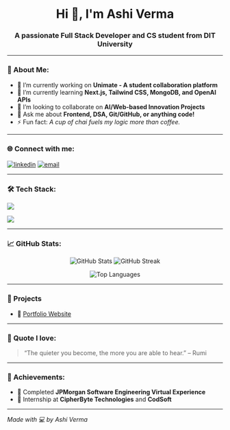 <h1 align="center">Hi 👋, I'm Ashi Verma</h1>
<h3 align="center">A passionate Full Stack Developer and CS student from DIT University</h3>

---

### 🧠 About Me:
- 🔭 I’m currently working on **Unimate - A student collaboration platform**
- 🌱 I’m currently learning **Next.js, Tailwind CSS, MongoDB, and OpenAI APIs**
- 👯 I’m looking to collaborate on **AI/Web-based Innovation Projects**
- 💬 Ask me about **Frontend, DSA, Git/GitHub, or anything code!**
- ⚡ Fun fact: *A cup of chai fuels my logic more than coffee.*

---

### 🌐 Connect with me:
<p align="left">
  <a href="https://www.linkedin.com/in/ashi-verma-aa8b41230/" target="blank"><img align="center" src="https://skillicons.dev/icons?i=linkedin" alt="linkedin" /></a>
  <a href="mailto:ashiverma1758@gmail.com" target="blank"><img align="center" src="https://skillicons.dev/icons?i=gmail" alt="email" /></a>
</p>

---

### 🛠️ Tech Stack:
<p align="left">
  <img src="https://skillicons.dev/icons?i=html,css,js,react,tailwind,java,python,c,git,github,mongodb,nodejs,express,nextjs" />
</p>
<p align="left">
  <img src="https://skillicons.dev/icons?i=figma,canva,ps,ae,pr" />
</p>

---

### 📈 GitHub Stats:
<p align="center">
  <img src="https://github-readme-stats.vercel.app/api?username=Ashi-Verma1758&show_icons=true&theme=radical" alt="GitHub Stats" />
  <img src="https://github-readme-streak-stats.herokuapp.com/?user=Ashi-Verma1758&theme=radical" alt="GitHub Streak" />
</p>
<p align="center">
  <img src="https://github-readme-stats.vercel.app/api/top-langs/?username=Ashi-Verma1758&layout=compact&theme=radical" alt="Top Languages" />
</p>

---

### 📌 Projects
- 🔗 [Portfolio Website](#)

---

### 🧠 Quote I love:
> “The quieter you become, the more you are able to hear.” – Rumi

---

### 🥇 Achievements:
- 🧠 Completed **JPMorgan Software Engineering Virtual Experience**
- 💼 Internship at **CipherByte Technologies** and **CodSoft**

---

*Made with 💻 by Ashi Verma*

